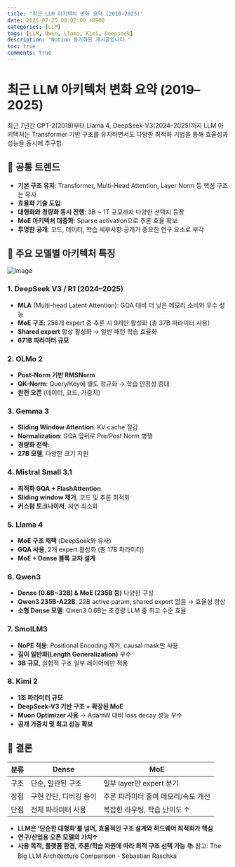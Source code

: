 ```yaml
---
title: "최근 LLM 아키텍처 변화 요약 (2019–2025)"
date: 2025-07-25 08:02:00 +0900
categories: [LLM]
tags: [LLM, Qwen, Llama, Kimi, Deepseek]
description: "Notion 동기화된 게시글입니다."
toc: true
comments: true
---
```


# 최근 LLM 아키텍처 변화 요약 (2019–2025)

최근 7년간 GPT-2(2019)부터 Llama 4, DeepSeek-V3(2024–2025)까지 LLM 아키텍처는 Transformer 기반 구조를 유지하면서도 다양한 최적화 기법을 통해 효율성과 성능을 동시에 추구함.

## 🔑 공통 트렌드

- **기본 구조 유지**: Transformer, Multi-Head Attention, Layer Norm 등 핵심 구조는 유사
- **효율화 기술 도입**:
- **대형화와 경량화 동시 진행**: 3B ~ 1T 규모까지 다양한 선택지 등장
- **MoE 아키텍처 대중화**: Sparse activation으로 추론 효율 확보
- **투명한 공개**: 코드, 데이터, 학습 세부사항 공개가 중요한 연구 요소로 부각
## 📌 주요 모델별 아키텍처 특징

![Image](https://prod-files-secure.s3.us-west-2.amazonaws.com/e6db513d-ec54-40ff-aa74-2487b0bcfe15/ac24fdd3-febf-45c7-8e99-afb6446591d8/image.png?X-Amz-Algorithm=AWS4-HMAC-SHA256&X-Amz-Content-Sha256=UNSIGNED-PAYLOAD&X-Amz-Credential=ASIAZI2LB466QNBPS5AE%2F20250727%2Fus-west-2%2Fs3%2Faws4_request&X-Amz-Date=20250727T035059Z&X-Amz-Expires=3600&X-Amz-Security-Token=IQoJb3JpZ2luX2VjEEQaCXVzLXdlc3QtMiJIMEYCIQDRdNkerf5K%2FR9fsbbV5d%2Bv69POCTmDtRQpX1NnbouUbgIhAIk16kBYTHbmv1tdI8Nt29CVM6pHnqMgOMncN%2BM5IkUXKv8DCG0QABoMNjM3NDIzMTgzODA1IgyKiP8dztFNeXvQbBMq3ANOTImCcVflh8O9JVXCivTZCc0%2F%2FM%2FZtppIDMBbnSOJz%2Bie%2BxKU26v9c5nZADhbci1mCCX0zL70mlv6S5eJson06p%2F4N3mWIRt6FndgieaItVcQIllyfqeCm8K3LfzmBKaJcw7I3HGp%2Fzs1SpYjYt2bTDEvWGU4%2FWUbdswoMhuu5MFszrznI6%2FIoYqSQ%2F%2BwsFjGY4AJtwks3g7omo8wz1DRfG39umiF7e9VxOWu66Z1eX9jmJtkQEemx79caCJgPhZzXHf5x5%2FbOSjBs7BFdwPkiGB%2BHSxOLEp4CvQ87HnxKIqjTiEbRG6kucXlLIMZvnobCxsbZ0SamGiPJoSK455vWgXCenn1NWwe6VtQX%2BWrrRsF%2FNYLSXOuAd6mfZQGhmznbYZ%2F82pYZXVihcjubuW%2B2PisD4fbUBjUq%2Fd8hF%2BthHWUISoqvTJOjZgb%2BiuYeXBGPbWG80A2t9eW%2Bv91Dtwa7O14wV%2FoCANI6jz01uzh%2BTFOZlqY8RNjkPaFWmxjxAkwbUAofDW9u1Xd7zGnXXEGq8PQCgaYhGZMSSYF353RaRSioKTnHQ5LzIc55IeFtoYUdzpp4rNowII9ptdg%2FwT0M%2BLp8ffxFma4HYsGEGtBAEWv1R5z%2BIkEmmi55jCDu5bEBjqkAS8GWelRS4EVWHa6kHvdMSe3%2FsDMkVsofKfH8Pyv5Wqh%2FtDVJICLjnm6iyAJsp%2FC1P%2BVbWKxWivGX%2BjT%2BOR1YcgWmwTdgdpEkYl%2BVJcNnBz%2Bco3xmjsM5nHjRcGGpmAvlKXNUJNqtnoxKhCKRPoby26CQ%2FKWTg6rO20C7wFsMmsOC4FfNmDpbON8GDY3%2FDqJCfX06zz8V3uihEmfTII%2BofzbRmnI&X-Amz-Signature=309c46a387cf02c75c1cf7503c4cf572bbc11874121687d6b75ac9443a9d93bb&X-Amz-SignedHeaders=host&x-amz-checksum-mode=ENABLED&x-id=GetObject)

### 1. DeepSeek V3 / R1 (2024–2025)

- **MLA** (Multi-head Latent Attention): GQA 대비 더 낮은 메모리 소비와 우수 성능
- **MoE 구조**: 256개 expert 중 추론 시 9개만 활성화 (총 37B 파라미터 사용)
- **Shared expert** 항상 활성화 → 일반 패턴 학습 효율화
- **671B 파라미터 규모**
### 2. OLMo 2

- **Post-Norm 기반 RMSNorm**
- **QK-Norm**: Query/Key에 별도 정규화 → 학습 안정성 증대
- **완전 오픈** (데이터, 코드, 가중치)
### 3. Gemma 3

- **Sliding Window Attention**: KV cache 절감
- **Normalization**: GQA 앞뒤로 Pre/Post Norm 병행
- **경량화 전략**:
- **27B 모델**, 다양한 크기 지원
### 4. Mistral Small 3.1

- **최적화 GQA + FlashAttention**
- **Sliding window 제거**, 코드 및 추론 최적화
- **커스텀 토크나이저**, 지연 최소화
### 5. Llama 4

- **MoE 구조 채택** (DeepSeek와 유사)
- **GQA 사용**, 2개 expert 활성화 (총 17B 파라미터)
- **MoE + Dense 블록 교차 설계**
### 6. Qwen3

- **Dense (0.6B~32B) & MoE (235B 등)** 다양한 구성
- **Qwen3 235B-A22B**: 22B active param, shared expert 없음 → 효율성 향상
- **소형 Dense 모델**: Qwen3 0.6B는 초경량 LLM 중 최고 수준 효율
### 7. SmolLM3

- **NoPE 적용**: Positional Encoding 제거, causal mask만 사용
- **길이 일반화(Length Generalization)** 우수
- **3B 규모**, 실험적 구조 일부 레이어에만 적용
### 8. Kimi 2

- **1조 파라미터 규모**
- **DeepSeek-V3 기반 구조 + 확장된 MoE**
- **Muon Optimizer 사용** → AdamW 대비 loss decay 성능 우수
- **공개 가중치 및 최고 성능 확보**
## 🧩 결론

| 분류 | Dense | MoE |
| --- | --- | --- |
| 구조 | 단순, 일관된 구조 | 일부 layer만 expert 분기 |
| 장점 | 구현 간단, 디버깅 용이 | 추론 파라미터 줄여 메모리/속도 개선 |
| 단점 | 전체 파라미터 사용 | 복잡한 라우팅, 학습 난이도 ↑ |

- **LLM은 ‘단순한 대형화’를 넘어, 효율적인 구조 설계와 하드웨어 최적화가 핵심**
- **연구/산업용 오픈 모델의 가치↑**
- **사용 목적, 플랫폼 환경, 추론/학습 자원에 따라 최적 구조 선택 가능**
📚 참고: The Big LLM Architecture Comparison - Sebastian Raschka



